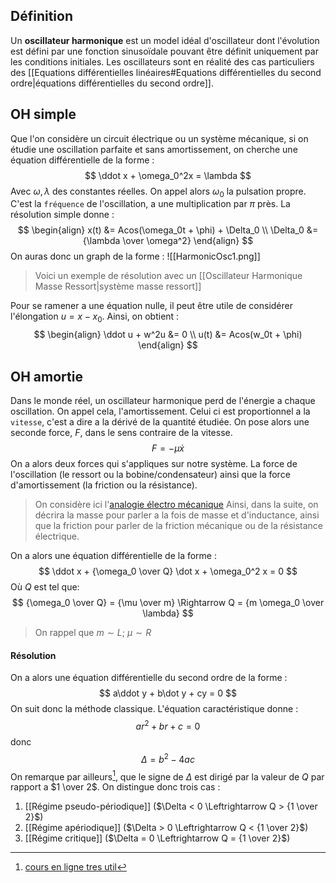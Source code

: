 ## Définition
Un **oscillateur harmonique** est un model idéal d'oscillateur dont l'évolution est défini par une fonction sinusoïdale pouvant être définit uniquement par les conditions initiales. 
Les oscillateurs sont en réalité des cas particuliers des [[Equations différentielles linéaires#Equations différentielles du second ordre|équations différentielles du second ordre]].

## OH simple
Que l'on considère un circuit électrique ou un système mécanique, si on étudie une oscillation parfaite et sans amortissement, on cherche une équation différentielle de la forme :
$$
\ddot x + \omega_0^2x = \lambda
$$
Avec $\omega, \lambda$ des constantes réelles. 
On appel alors $\omega_0$ la pulsation propre. C'est la `fréquence` de l'oscillation, a une multiplication par $\pi$ près. 
La résolution simple donne :
$$
\begin{align}
x(t) &= Acos(\omega_0t + \phi) + \Delta_0 \\
\Delta_0 &= {\lambda  \over \omega^2}
\end{align}
$$
On auras donc un graph de la forme :
![[HarmonicOsc1.png]]

> Voici un exemple de résolution avec un [[Oscillateur Harmonique Masse Ressort|système masse ressort]]

Pour se ramener a une équation nulle, il peut être utile de considérer l'élongation $u = x - x_0$. Ainsi, on obtient :
$$
\begin{align}
\ddot u + w^2u &= 0 \\
u(t) &= Acos(w_0t + \phi)
\end{align}
$$
## OH amortie 

Dans le monde réel, un oscillateur harmonique perd de l'énergie a chaque oscillation. On appel cela, l'amortissement.
Celui ci est proportionnel a la `vitesse`, c'est a dire a la dérivé de la quantité étudiée. On pose alors une seconde force, $F$, dans le sens contraire de la vitesse. 
$$
F = -\mu \dot x 
$$
On a alors deux forces qui s'appliques sur notre système. La force de l'oscillation (le ressort ou la bobine/condensateur) ainsi que la force 
d'amortissement (la friction ou la résistance).
> On considère ici l'[analogie électro mécanique](https://fr.wikipedia.org/wiki/Analogie_%C3%A9lectro-m%C3%A9canique)
> Ainsi, dans la suite, on décrira la masse pour parler a la fois de masse et d'inductance, ainsi que la friction pour parler de la friction mécanique ou de la résistance électrique. 

On a alors une équation différentielle de la forme :
$$
\ddot x + {\omega_0 \over Q} \dot x + \omega_0^2 x = 0 
$$
Où $Q$ est tel que:
$$
{\omega_0 \over Q} = {\mu \over m} \Rightarrow Q = {m \omega_0 \over \lambda}
$$
> On rappel que $m \sim L$; $\mu \sim R$

#### Résolution
On a alors une équation différentielle du second ordre de la forme :
$$
a\ddot y + b\dot y + cy = 0
$$
On suit donc la méthode classique. 
L'équation caractéristique donne :
$$
ar^2 + br + c = 0
$$
donc
$$
\Delta = b^2 - 4 a c
$$
On remarque par ailleurs[^1], que le signe de $\Delta$ est dirigé par la valeur de $Q$ par rapport a $1 \over 2$.  On distingue donc trois cas :
1. [[Régime pseudo-périodique]] ($\Delta < 0 \Leftrightarrow Q > {1 \over 2}$)
2. [[Régime apériodique]] ($\Delta > 0 \Leftrightarrow Q < {1 \over 2}$)
3. [[Régime critique]] ($\Delta = 0 \Leftrightarrow Q = {1 \over 2}$)

[^1]: [cours en ligne tres util](http://pcjoffre.fr/Data/pcsi/C71_Oscillateurs_amortis_en_r%C3%A9gime_libre.pdf)